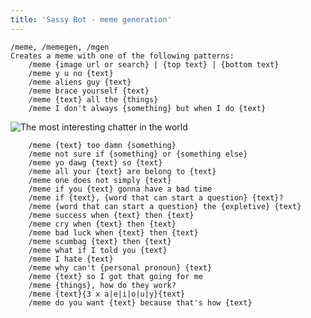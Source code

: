 ```yaml
---
title: 'Sassy Bot - meme generation'
---
```


<pre><code>/meme, /memegen, /mgen
Creates a meme with one of the following patterns:
    /meme {image url or search} | {top text} | {bottom text}
    /meme y u no {text}
    /meme aliens guy {text}
    /meme brace yourself {text}
    /meme {text} all the {things}
    /meme I don't always {something} but when I do {text}</code></pre>
![The most interesting chatter in the world](http://i.memecaptain.com/gend_images/mh-X-w.jpg)
<pre><code>    /meme {text} too damn {something}
    /meme not sure if {something} or {something else}
    /meme yo dawg {text} so {text}
    /meme all your {text} are belong to {text}
    /meme one does not simply {text}
    /meme if you {text} gonna have a bad time
    /meme if {text}, {word that can start a question} {text}?
    /meme {word that can start a question} the {expletive} {text}
    /meme success when {text} then {text}
    /meme cry when {text} then {text}
    /meme bad luck when {text} then {text}
    /meme scumbag {text} then {text}
    /meme what if I told you {text}
    /meme I hate {text}
    /meme why can&#39;t {personal pronoun} {text}
    /meme {text} so I got that going for me
    /meme {things}, how do they work?
    /meme {text}{3 x a|e|i|o|u|y}{text}
    /meme do you want {text} because that's how {text}</code></pre>